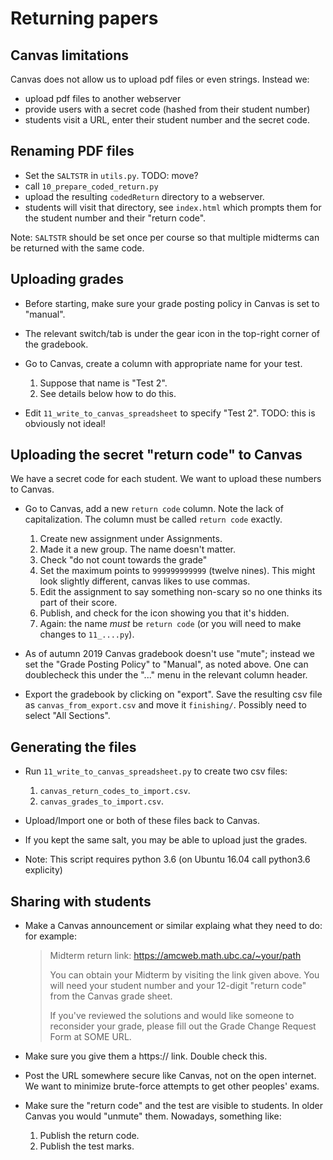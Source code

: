 <!--
__author__ = "Andrew Rechnitzer, Colin B Macdonald, Elyse Yeager, Vinayak Vatsal"
__copyright__ = "Copyright (C) 2018-9 Andrew Rechnitzer"
__license__ = "GFDL"
 -->

# Returning papers

## Canvas limitations

Canvas does not allow us to upload pdf files or even strings.  Instead we:

  * upload pdf files to another webserver
  * provide users with a secret code (hashed from their student number)
  * students visit a URL, enter their student number and the secret code.


## Renaming PDF files

  * Set the `SALTSTR` in `utils.py`.  TODO: move?
  * call `10_prepare_coded_return.py`
  * upload the resulting `codedReturn` directory to a webserver.
  * students will visit that directory, see `index.html` which prompts
    them for the student number and their "return code".

Note: `SALTSTR` should be set once per course so that multiple midterms
can be returned with the same code.


## Uploading grades

  * Before starting, make sure your grade posting policy in Canvas is set
    to "manual".
  * The relevant switch/tab is under the gear icon in the top-right corner
    of the gradebook.
  * Go to Canvas, create a column with appropriate name for your test.

      1.  Suppose that name is "Test 2".
      2.  See details below how to do this.

  * Edit `11_write_to_canvas_spreadsheet` to specify "Test 2".
    TODO: this is obviously not ideal!


## Uploading the secret "return code" to Canvas

We have a secret code for each student.  We want to upload these numbers to Canvas.

  * Go to Canvas, add a new `return code` column.  Note the lack of
    capitalization.  The column must be called `return code` exactly.

      1.  Create new assignment under Assignments.
      2.  Made it a new group.  The name doesn't matter.
      3.  Check "do not count towards the grade"
      4.  Set the maximum points to `999999999999` (twelve nines).
          This might look slightly different, canvas likes to use commas.
      5.  Edit the assignment to say something non-scary so no one
          thinks its part of their score.
      6.  Publish, and check for the icon showing you that it's hidden.
      7.  Again: the name *must* be `return code` (or you will need to make
          changes to `11_....py`).

  * As of autumn 2019 Canvas gradebook doesn't use "mute"; instead we set
    the "Grade Posting Policy" to "Manual", as noted above.  One can
    doublecheck this under the "..." menu in the relevant column header.

  * Export the gradebook by clicking on "export".  Save the resulting
    csv file as `canvas_from_export.csv` and move it `finishing/`.
    Possibly need to select "All Sections".


## Generating the files

   * Run `11_write_to_canvas_spreadsheet.py` to create two csv files:

       1. `canvas_return_codes_to_import.csv`.
       2. `canvas_grades_to_import.csv`.

   * Upload/Import one or both of these files back to Canvas.

   * If you kept the same salt, you may be able to upload just the
     grades.

   * Note: This script requires python 3.6 (on Ubuntu 16.04 call python3.6 explicity)


## Sharing with students

  * Make a Canvas announcement or similar explaing what they need
    to do: for example:

    > Midterm return link: https://amcweb.math.ubc.ca/~your/path
    >
    > You can obtain your Midterm by visiting the link given above.  You
    > will need your student number and your 12-digit "return code" from
    > the Canvas grade sheet.
    >
    > If you've reviewed the solutions and would like someone to reconsider
    > your grade, please fill out the Grade Change Request Form at
    > SOME URL.

  * Make sure you give them a https:// link.  Double check this.

  * Post the URL somewhere secure like Canvas, not on the open
    internet.  We want to minimize brute-force attempts to get
    other peoples' exams.

  * Make sure the "return code" and the test are visible to students.  In
    older Canvas you would "unmute" them.  Nowadays, something like:

      1. Publish the return code.
      2. Publish the test marks.
